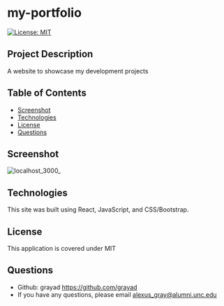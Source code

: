   # my-portfolio

  [![License: MIT](https://img.shields.io/badge/License-MIT-yellow.svg)](https://opensource.org/licenses/MIT)

  ## Project Description
  A website to showcase my development projects
    
  ## Table of Contents
  - [Screenshot](#screenshot)
  - [Technologies](#technologies)
  - [License](#license)
  - [Questions](#questions)

  ## Screenshot
![localhost_3000_](https://user-images.githubusercontent.com/102432930/187564440-3d32ac59-92b5-4367-a21c-34122088ff71.png)


  ## Technologies
  This site was built using React, JavaScript, and CSS/Bootstrap.

  ## License
  This application is covered under MIT

  ## Questions
  - Github: grayad https://github.com/grayad
  - If you have any questions, please email alexus_gray@alumni.unc.edu
  
